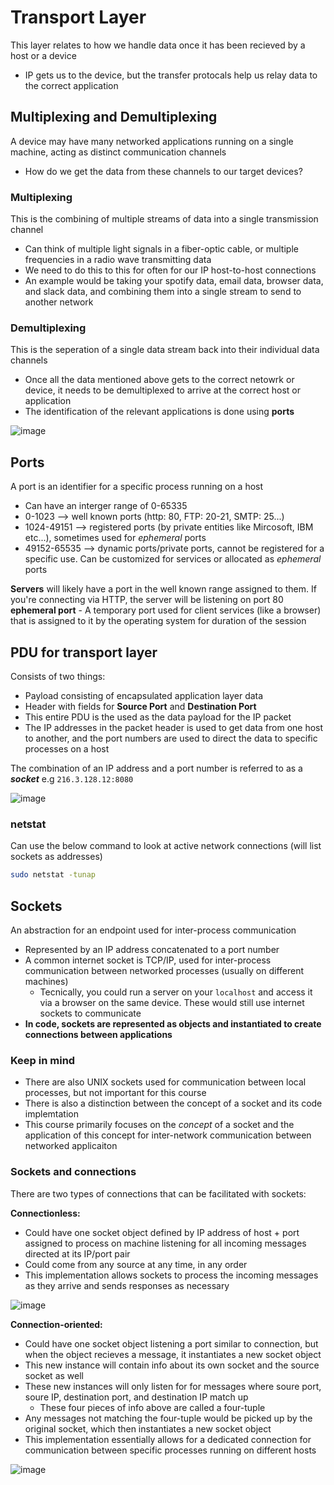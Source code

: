 # Transport Layer #
This layer relates to how we handle data once it has been recieved by a host or a device
- IP gets us to the device, but the transfer protocals help us relay data to the correct application

## Multiplexing and Demultiplexing ##
A device may have many networked applications running on a single machine, acting as distinct communication channels
- How do we get the data from these channels to our target devices?

### Multiplexing ###
This is the combining of multiple streams of data into a single transmission channel
- Can think of multiple light signals in a fiber-optic cable, or multiple frequencies in a radio wave transmitting data
- We need to do this to this for often for our IP host-to-host connections
- An example would be taking your spotify data, email data, browser data, and slack data, and combining them into a single stream to send to another network

### Demultiplexing ###
This is the seperation of a single data stream back into their individual data channels
- Once all the data mentioned above gets to the correct netowrk or device, it needs to be demultiplexed to arrive at the correct host or application
- The identification of the relevant applications is done using **ports**

![image](https://user-images.githubusercontent.com/93304067/219530722-2158b382-fef2-4cbd-ae6f-f516ffb59318.png)

## Ports ##
A port is an identifier for a specific process running on a host
- Can have an interger range of 0-65335
- 0-1023 --> well known ports (http: 80, FTP: 20-21, SMTP: 25...)
- 1024-49151 --> registered ports (by private entities like Mircosoft, IBM etc...), sometimes used for _ephemeral_ ports
- 49152-65535 --> dynamic ports/private ports, cannot be registered for a specific use. Can be customized for services or allocated as _ephemeral_ ports

**Servers** will likely have a port in the well known range assigned to them. If you're connecting via HTTP, the server will be listening on port 80
**ephemeral port** - A temporary port used for client services (like a browser) that is assigned to it by the operating system for duration of the session

## PDU for transport layer ##
Consists of two things:
- Payload consisting of encapsulated application layer data
- Header with fields for **Source Port** and **Destination Port**
- This entire PDU is the used as the data payload for the IP packet
- The IP addresses in the packet header is used to get data from one host to another, and the port numbers are used to direct the data to specific processes on a host

The combination of an IP address and a port number is referred to as a _**socket**_ e.g `216.3.128.12:8080`

![image](https://user-images.githubusercontent.com/93304067/219535108-b63a2ea9-4dfc-4b0a-ab59-26d17cb0903a.png)

### netstat ###
Can use the below command to look at active network connections (will list sockets as addresses)
```bash
sudo netstat -tunap
```
## Sockets ##
An abstraction for an endpoint used for inter-process communication
- Represented by an IP address concatenated to a port number
- A common internet socket is TCP/IP, used for inter-process communication between networked processes (usually on different machines)
  - Tecnically, you could run a server on your `localhost` and access it via a browser on the same device. These would still use internet sockets to communicate
- **In code, sockets are represented as objects and instantiated to create connections between applications**
### Keep in mind ###
- There are also UNIX sockets used for communication between local processes, but not important for this course
- There is also a distinction between the concept of a socket and its code implemtation
- This course primarily focuses on the _concept_ of a socket and the application of this concept for inter-network communication between networked applicaiton

### Sockets and connections ###
There are two types of connections that can be facilitated with sockets:

**Connectionless:**
- Could have one socket object defined by IP address of host + port assigned to process on machine listening for all incoming messages directed at its IP/port pair
- Could come from any source at any time, in any order
- This implementation allows sockets to process the incoming messages as they arrive and sends responses as necessary

![image](https://user-images.githubusercontent.com/93304067/219549848-bbf50f65-dee3-4392-9ce7-49466d485ba1.png)

**Connection-oriented:**
- Could have one socket object listening a port similar to connection, but when the object recieves a message, it instantiates a new socket object
- This new instance will contain info about its own socket and the source socket as well
- These new instances will only listen for for messages where soure port, soure IP, destination port, and destination IP match up
  - These four pieces of info above are called a four-tuple
- Any messages not matching the four-tuple would be picked up by the original socket, which then instantiates a new socket object
- This implementation essentially allows for a dedicated connection for communication between specific processes running on different hosts

![image](https://user-images.githubusercontent.com/93304067/219549867-25f3f7d6-6cf9-45a9-86dd-ae20a248ad57.png)
